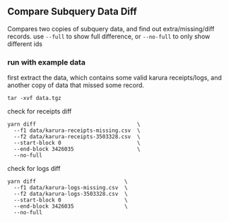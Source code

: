 ## Compare Subquery Data Diff
Compares two copies of subquery data, and find out extra/missing/diff records.
use `--full` to show full difference, or `--no-full` to only show different ids

### run with example data
first extract the data, which contains some valid karura receipts/logs, and another copy of data that missed some record.
```
tar -xvf data.tgz
```

check for receipts diff
```
yarn diff                                \
  --f1 data/karura-receipts-missing.csv  \
  --f2 data/karura-receipts-3503328.csv  \
  --start-block 0                        \
  --end-block 3426035                    \
  --no-full
```

check for logs diff
```
yarn diff                            \
  --f1 data/karura-logs-missing.csv  \
  --f2 data/karura-logs-3503328.csv  \
  --start-block 0                    \
  --end-block 3426035                \
  --no-full
```
